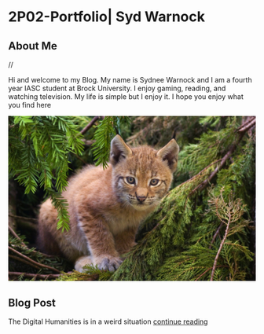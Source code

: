 # 2P02-Portfolio| Syd Warnock

## About Me


//

Hi and welcome to my Blog.
My name is Sydnee Warnock and I am a fourth year IASC student at Brock University. I enjoy gaming, reading, and watching television. My life is simple but I enjoy it. I hope you enjoy what you find here

![](images/Lynx_kitten.jpg)

## Blog Post
The Digital Humanities is in a weird situation [continue reading](blog.md)
